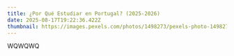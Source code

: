 ```yaml
---
title: ¿Por Qué Estudiar en Portugal? (2025-2026)
date: 2025-08-17T19:22:36.422Z
thumbnail: https://images.pexels.com/photos/1498273/pexels-photo-1498273.jpeg?auto=compress&cs=tinysrgb&w=1260&h=750&dpr=1
---
```

W﻿QWQWQ